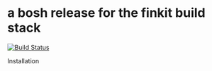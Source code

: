 # a bosh release for the finkit build stack

[![Build Status](https://travis-ci.org/garethjevans/buildstack-boshrelease.svg?branch=master)](https://travis-ci.org/garethjevans/buildstack-boshrelease)

Installation
